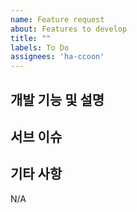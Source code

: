 ```yaml
---
name: Feature request
about: Features to develop
title: ""
labels: To Do
assignees: 'ha-ccoon'
---
```

## 개발 기능 및 설명

## 서브 이슈

## 기타 사항

N/A
